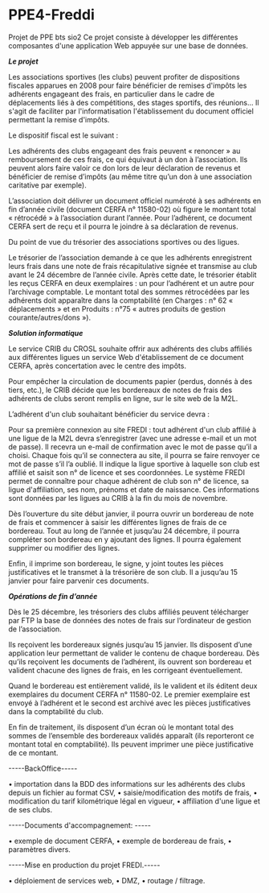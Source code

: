 # PPE4-Freddi
Projet de PPE bts sio2
Ce projet consiste  à développer les différentes composantes d'une application Web appuyée sur une base de données.

*****Le projet*****

Les associations sportives (les clubs) peuvent profiter de dispositions fiscales apparues en 2008 pour faire bénéficier de remises d'impôts les adhérents engageant des frais, en particulier dans le cadre de déplacements liés à des compétitions, des stages sportifs, des réunions… Il s'agit de faciliter par l'informatisation l'établissement du document officiel permettant la remise d'impôts.

Le dispositif fiscal est le suivant :

Les adhérents des clubs engageant des frais peuvent « renoncer » au remboursement de ces frais, ce qui équivaut à un don à l’association. Ils peuvent alors faire valoir ce don lors de leur déclaration de revenus et bénéficier de remise d’impôts (au même titre qu’un don à une association caritative par exemple).

L’association doit délivrer un document officiel numéroté à ses adhérents en fin d’année civile (document CERFA n° 11580-02) où figure le montant total « rétrocédé » à l’association durant l’année. Pour l’adhérent, ce document CERFA sert de reçu et il pourra le joindre à sa déclaration de revenus.

Du point de vue du trésorier des associations sportives ou des ligues.

Le trésorier de l’association demande à ce que les adhérents enregistrent leurs frais dans une note de frais récapitulative signée et transmise au club avant le 24 décembre de l’année civile. Après cette date, le trésorier établit les reçus CERFA en deux exemplaires : un pour l’adhérent et un autre pour l’archivage comptable. Le montant total des sommes rétrocédées par les adhérents doit apparaître dans la comptabilité (en Charges : n° 62 « déplacements » et en Produits : n°75 « autres produits de gestion courante/autres/dons »).


*****Solution informatique*****

Le service CRIB du CROSL souhaite offrir aux adhérents des clubs affiliés aux différentes ligues un service Web d'établissement de ce document CERFA, après concertation avec le centre des impôts.

Pour empêcher la circulation de documents papier (perdus, donnés à des tiers, etc.), le CRIB décide que les bordereaux de notes de frais des adhérents de clubs seront remplis en ligne, sur le site web de la M2L.

L’adhérent d'un club souhaitant bénéficier du service devra :

Pour sa première connexion au site FREDI : tout adhérent d'un club affilié à une ligue de la M2L devra s’enregistrer (avec une adresse e-mail et un mot de passe). Il recevra un e-mail de confirmation avec le mot de passe qu’il a choisi. Chaque fois qu’il se connectera au site, il pourra se faire renvoyer ce mot de passe s’il l’a oublié. Il indique la ligue sportive à laquelle son club est affilié et saisit son n° de licence et ses coordonnées. Le système FREDI permet de connaître pour chaque adhérent de club son n° de licence, sa ligue d'affiliation, ses nom, prénoms et date de naissance. Ces informations sont données par les ligues au CRIB à la fin du mois de novembre.

Dès l’ouverture du site début janvier, il pourra ouvrir un bordereau de note de frais et commencer à saisir les différentes lignes de frais de ce bordereau. Tout au long de l’année et jusqu’au 24 décembre, il pourra compléter son bordereau en y ajoutant des lignes. Il pourra également supprimer ou modifier des lignes.

Enfin, il imprime son bordereau, le signe, y joint toutes les pièces justificatives et le transmet à la trésorière de son club. Il a jusqu’au 15 janvier pour faire parvenir ces documents. 

*****Opérations de fin d’année*****

Dès le 25 décembre, les trésoriers des clubs affiliés peuvent télécharger par FTP la base de données des notes de frais sur l’ordinateur de gestion de l’association.

Ils reçoivent les bordereaux signés jusqu’au 15 janvier. Ils disposent d’une application leur permettant de valider le contenu de chaque bordereau. Dès qu’ils reçoivent les documents de l’adhérent, ils ouvrent son bordereau et valident chacune des lignes de frais, en les corrigeant éventuellement.

Quand le bordereau est entièrement validé, ils le valident et ils éditent deux exemplaires du document CERFA n° 11580-02. Le premier exemplaire est envoyé à l’adhérent et le second est archivé avec les pièces justificatives dans la comptabilité du club. 

En fin de traitement, ils disposent d’un écran où le montant total des sommes de l’ensemble des bordereaux validés apparaît (ils reporteront ce montant total en comptabilité). Ils peuvent imprimer une pièce justificative de ce montant.

 
-----BackOffice-----

•	importation dans la BDD des informations sur les adhérents des clubs depuis un fichier au format CSV,
•	saisie/modification des motifs de frais,
•	modification du tarif kilométrique légal en vigueur,
•	affiliation d'une ligue et de ses clubs.

-----Documents d'accompagnement: -----

•	exemple de document CERFA,
•	exemple de bordereau de frais,
•	paramètres divers.

-----Mise en production du projet FREDI.-----

•	déploiement de services web,
•	DMZ,
•	routage / filtrage.
